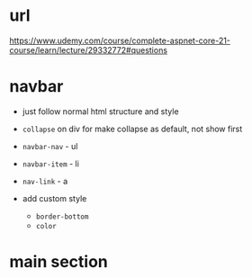 # url

https://www.udemy.com/course/complete-aspnet-core-21-course/learn/lecture/29332772#questions

# navbar

- just follow normal html structure and style

- `collapse` on div for make collapse as default, not show first
- `navbar-nav` - ul
- `navbar-item` - li
- `nav-link` - a

- add custom style
  - `border-bottom`
  - `color`

# main section

